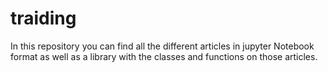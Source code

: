 # traiding

In this repository you can find all the different articles in jupyter Notebook format as well as a library with the classes and functions on those articles. 

